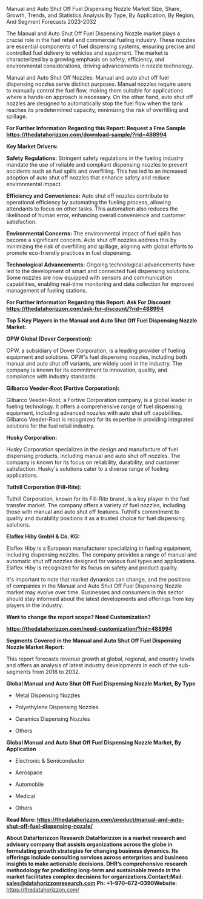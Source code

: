 Manual and Auto Shut Off Fuel Dispensing Nozzle Market Size, Share,
Growth, Trends, and Statistics Analysis By Type, By Application, By
Region, And Segment Forecasts 2023-2032

The Manual and Auto Shut Off Fuel Dispensing Nozzle market plays a
crucial role in the fuel retail and commercial fueling industry. These
nozzles are essential components of fuel dispensing systems, ensuring
precise and controlled fuel delivery to vehicles and equipment. The
market is characterized by a growing emphasis on safety, efficiency, and
environmental considerations, driving advancements in nozzle technology.

Manual and Auto Shut Off Nozzles: Manual and auto shut off fuel
dispensing nozzles serve distinct purposes. Manual nozzles require users
to manually control the fuel flow, making them suitable for applications
where a hands-on approach is necessary. On the other hand, auto shut off
nozzles are designed to automatically stop the fuel flow when the tank
reaches its predetermined capacity, minimizing the risk of overfilling
and spillage.

**For Further Information Regarding this Report: Request a Free Sample**
**<https://thedatahorizzon.com/download-sample/?rid=488994>**

**Key Market Drivers:**

**Safety Regulations:** Stringent safety regulations in the fueling
industry mandate the use of reliable and compliant dispensing nozzles to
prevent accidents such as fuel spills and overfilling. This has led to
an increased adoption of auto shut off nozzles that enhance safety and
reduce environmental impact.

**Efficiency and Convenience:** Auto shut off nozzles contribute to
operational efficiency by automating the fueling process, allowing
attendants to focus on other tasks. This automation also reduces the
likelihood of human error, enhancing overall convenience and customer
satisfaction.

**Environmental Concerns:** The environmental impact of fuel spills has
become a significant concern. Auto shut off nozzles address this by
minimizing the risk of overfilling and spillage, aligning with global
efforts to promote eco-friendly practices in fuel dispensing.

**Technological Advancements:** Ongoing technological advancements have
led to the development of smart and connected fuel dispensing solutions.
Some nozzles are now equipped with sensors and communication
capabilities, enabling real-time monitoring and data collection for
improved management of fueling stations.

**For Further Information Regarding this Report: Ask For Discount
<https://thedatahorizzon.com/ask-for-discount/?rid=488994>**

**Top 5 Key Players in the Manual and Auto Shut Off Fuel Dispensing
Nozzle Market:**

**OPW Global (Dover Corporation):**

OPW, a subsidiary of Dover Corporation, is a leading provider of fueling
equipment and solutions. OPW's fuel dispensing nozzles, including both
manual and auto shut off variants, are widely used in the industry. The
company is known for its commitment to innovation, quality, and
compliance with industry standards.

**Gilbarco Veeder-Root (Fortive Corporation):**

Gilbarco Veeder-Root, a Fortive Corporation company, is a global leader
in fueling technology. It offers a comprehensive range of fuel
dispensing equipment, including advanced nozzles with auto shut off
capabilities. Gilbarco Veeder-Root is recognized for its expertise in
providing integrated solutions for the fuel retail industry.

**Husky Corporation:**

Husky Corporation specializes in the design and manufacture of fuel
dispensing products, including manual and auto shut off nozzles. The
company is known for its focus on reliability, durability, and customer
satisfaction. Husky's solutions cater to a diverse range of fueling
applications.

**Tuthill Corporation (Fill-Rite):**

Tuthill Corporation, known for its Fill-Rite brand, is a key player in
the fuel transfer market. The company offers a variety of fuel nozzles,
including those with manual and auto shut off features. Tuthill's
commitment to quality and durability positions it as a trusted choice
for fuel dispensing solutions.

**Elaflex Hiby GmbH & Co. KG:**

Elaflex Hiby is a European manufacturer specializing in fueling
equipment, including dispensing nozzles. The company provides a range of
manual and automatic shut off nozzles designed for various fuel types
and applications. Elaflex Hiby is recognized for its focus on safety and
product quality.

It's important to note that market dynamics can change, and the
positions of companies in the Manual and Auto Shut Off Fuel Dispensing
Nozzle market may evolve over time. Businesses and consumers in this
sector should stay informed about the latest developments and offerings
from key players in the industry.

**Want to change the report scope? Need Customization?**

**<https://thedatahorizzon.com/need-customization/?rid=488994>**

**Segments Covered in the Manual and Auto Shut Off Fuel Dispensing
Nozzle Market Report:**

This report forecasts revenue growth at global, regional, and country
levels and offers an analysis of latest industry developments in each of
the sub-segments from 2018 to 2032.

**Global Manual and Auto Shut Off Fuel Dispensing Nozzle Market, By
Type**

-   Metal Dispensing Nozzles

-   Polyethylene Dispensing Nozzles

-   Ceramics Dispensing Nozzles

-   Others

**Global Manual and Auto Shut Off Fuel Dispensing Nozzle Market, By
Application**

-   Electronic & Semiconductor

-   Aerospace

-   Automobile

-   Medical

-   Others

**Read More:
<https://thedatahorizzon.com/product/manual-and-auto-shut-off-fuel-dispensing-nozzle/>**

**About DataHorizzon Research:**DataHorizzon is a market research and
advisory company that assists organizations across the globe in
formulating growth strategies for changing business dynamics. Its
offerings include consulting services across enterprises and business
insights to make actionable decisions. DHR’s comprehensive research
methodology for predicting long-term and sustainable trends in the
market facilitates complex decisions for organizations.**Contact:Mail:**
<sales@datahorizzonresearch.com> **Ph:** +1–970–672–0390**Website:**
<https://thedatahorizzon.com/>
